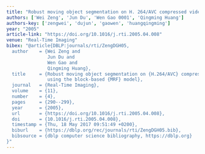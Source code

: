 ```yaml
---
title: "Robust moving object segmentation on H. 264/AVC compressed video using the block-based MRF model"
authors: ['Wei Zeng', 'Jun Du', 'Wen Gao 0001', 'Qingming Huang']
authors-key: ['zengwei', 'dujun', 'gaowen', 'huangqingming']
year: "2005"
article-link: "https://doi.org/10.1016/j.rti.2005.04.008"
venue: "Real-Time Imaging"
bibex: "@article{DBLP:journals/rti/ZengDGH05,
  author    = {Wei Zeng and
               Jun Du and
               Wen Gao and
               Qingming Huang},
  title     = {Robust moving object segmentation on {H.264/AVC} compressed video
               using the block-based {MRF} model},
  journal   = {Real-Time Imaging},
  volume    = {11},
  number    = {4},
  pages     = {290--299},
  year      = {2005},
  url       = {https://doi.org/10.1016/j.rti.2005.04.008},
  doi       = {10.1016/j.rti.2005.04.008},
  timestamp = {Thu, 18 May 2017 09:51:49 +0200},
  biburl    = {https://dblp.org/rec/journals/rti/ZengDGH05.bib},
  bibsource = {dblp computer science bibliography, https://dblp.org}
}"
---
```

